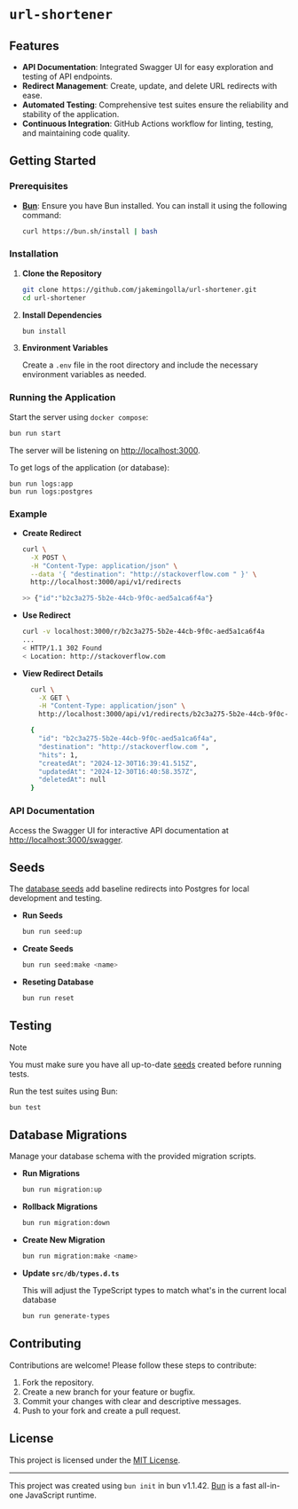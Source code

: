 # `url-shortener`

## Features

- **API Documentation**: Integrated Swagger UI for easy exploration and testing of API endpoints.
- **Redirect Management**: Create, update, and delete URL redirects with ease.
- **Automated Testing**: Comprehensive test suites ensure the reliability and stability of the application.
- **Continuous Integration**: GitHub Actions workflow for linting, testing, and maintaining code quality.

## Getting Started

### Prerequisites

- **[Bun](https://bun.sh)**: Ensure you have Bun installed. You can install it using the following command:

  ```bash
  curl https://bun.sh/install | bash
  ```

### Installation

1. **Clone the Repository**

   ```bash
   git clone https://github.com/jakemingolla/url-shortener.git
   cd url-shortener
   ```

2. **Install Dependencies**

   ```bash
   bun install
   ```

3. **Environment Variables**

   Create a `.env` file in the root directory and include the necessary environment variables as needed.

### Running the Application

Start the server using `docker compose`:

```bash
bun run start
```

The server will be listening on [http://localhost:3000](http://localhost:3000).

To get logs of the application (or database):

```
bun run logs:app
bun run logs:postgres
```

### Example

- **Create Redirect**

  ```bash
  curl \
    -X POST \
    -H "Content-Type: application/json" \
    --data '{ "destination": "http://stackoverflow.com " }' \
    http://localhost:3000/api/v1/redirects

  >> {"id":"b2c3a275-5b2e-44cb-9f0c-aed5a1ca6f4a"}
  ```

- **Use Redirect**

  ```bash
  curl -v localhost:3000/r/b2c3a275-5b2e-44cb-9f0c-aed5a1ca6f4a
  ...
  < HTTP/1.1 302 Found
  < Location: http://stackoverflow.com
  ```

- **View Redirect Details**

  ```bash
    curl \
      -X GET \
      -H "Content-Type: application/json" \
      http://localhost:3000/api/v1/redirects/b2c3a275-5b2e-44cb-9f0c-aed5a1ca6f4a

    {
      "id": "b2c3a275-5b2e-44cb-9f0c-aed5a1ca6f4a",
      "destination": "http://stackoverflow.com ",
      "hits": 1,
      "createdAt": "2024-12-30T16:39:41.515Z",
      "updatedAt": "2024-12-30T16:40:58.357Z",
      "deletedAt": null
    }
  ```

### API Documentation

Access the Swagger UI for interactive API documentation at [http://localhost:3000/swagger](http://localhost:3000/swagger).

## Seeds

The [database seeds](./db/seeds/) add baseline redirects into Postgres for local
development and testing.

- **Run Seeds**
  ```bash
  bun run seed:up
  ```
- **Create Seeds**
  ```bash
  bun run seed:make <name>
  ```
- **Reseting Database**
  ```bash
  bun run reset
  ```

## Testing

> [!NOTE]  
> You must make sure you have all up-to-date [seeds](#seeds) created
> before running tests.

Run the test suites using Bun:

```bash
bun test
```

## Database Migrations

Manage your database schema with the provided migration scripts.

- **Run Migrations**

  ```bash
  bun run migration:up
  ```

- **Rollback Migrations**

  ```bash
  bun run migration:down
  ```

- **Create New Migration**

  ```bash
  bun run migration:make <name>
  ```

- **Update `src/db/types.d.ts`**

  This will adjust the TypeScript types to match what's in the current local database

  ```bash
  bun run generate-types
  ```

## Contributing

Contributions are welcome! Please follow these steps to contribute:

1. Fork the repository.
2. Create a new branch for your feature or bugfix.
3. Commit your changes with clear and descriptive messages.
4. Push to your fork and create a pull request.

## License

This project is licensed under the [MIT License](LICENSE).

---

This project was created using `bun init` in bun v1.1.42. [Bun](https://bun.sh)
is a fast all-in-one JavaScript runtime.
